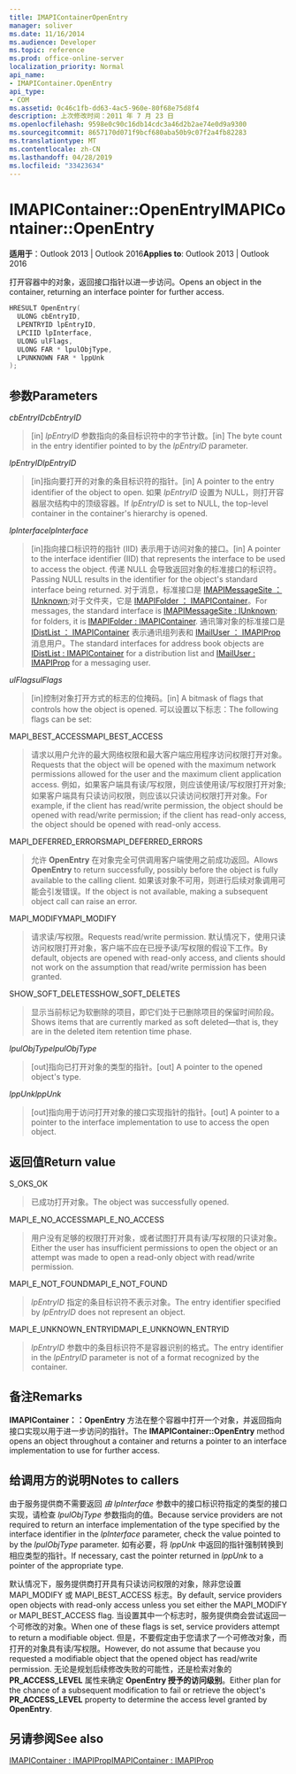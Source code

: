 ```yaml
---
title: IMAPIContainerOpenEntry
manager: soliver
ms.date: 11/16/2014
ms.audience: Developer
ms.topic: reference
ms.prod: office-online-server
localization_priority: Normal
api_name:
- IMAPIContainer.OpenEntry
api_type:
- COM
ms.assetid: 0c46c1fb-dd63-4ac5-960e-80f68e75d8f4
description: 上次修改时间：2011 年 7 月 23 日
ms.openlocfilehash: 9598e0c90c16db14cdc3a46d2b2ae74e0d9a9300
ms.sourcegitcommit: 8657170d071f9bcf680aba50b9c07f2a4fb82283
ms.translationtype: MT
ms.contentlocale: zh-CN
ms.lasthandoff: 04/28/2019
ms.locfileid: "33423634"
---
```

# <a name="imapicontaineropenentry"></a><span data-ttu-id="c59a7-103">IMAPIContainer::OpenEntry</span><span class="sxs-lookup"><span data-stu-id="c59a7-103">IMAPIContainer::OpenEntry</span></span>

  
  
<span data-ttu-id="c59a7-104">**适用于**：Outlook 2013 | Outlook 2016</span><span class="sxs-lookup"><span data-stu-id="c59a7-104">**Applies to**: Outlook 2013 | Outlook 2016</span></span> 
  
<span data-ttu-id="c59a7-105">打开容器中的对象，返回接口指针以进一步访问。</span><span class="sxs-lookup"><span data-stu-id="c59a7-105">Opens an object in the container, returning an interface pointer for further access.</span></span>
  
```cpp
HRESULT OpenEntry(
  ULONG cbEntryID,
  LPENTRYID lpEntryID,
  LPCIID lpInterface,
  ULONG ulFlags,
  ULONG FAR * lpulObjType,
  LPUNKNOWN FAR * lppUnk
);
```

## <a name="parameters"></a><span data-ttu-id="c59a7-106">参数</span><span class="sxs-lookup"><span data-stu-id="c59a7-106">Parameters</span></span>

 <span data-ttu-id="c59a7-107">_cbEntryID_</span><span class="sxs-lookup"><span data-stu-id="c59a7-107">_cbEntryID_</span></span>
  
> <span data-ttu-id="c59a7-108">[in]  _lpEntryID_ 参数指向的条目标识符中的字节计数。</span><span class="sxs-lookup"><span data-stu-id="c59a7-108">[in] The byte count in the entry identifier pointed to by the  _lpEntryID_ parameter.</span></span> 
    
 <span data-ttu-id="c59a7-109">_lpEntryID_</span><span class="sxs-lookup"><span data-stu-id="c59a7-109">_lpEntryID_</span></span>
  
> <span data-ttu-id="c59a7-110">[in]指向要打开的对象的条目标识符的指针。</span><span class="sxs-lookup"><span data-stu-id="c59a7-110">[in] A pointer to the entry identifier of the object to open.</span></span> <span data-ttu-id="c59a7-111">如果  _lpEntryID_ 设置为 NULL，则打开容器层次结构中的顶级容器。</span><span class="sxs-lookup"><span data-stu-id="c59a7-111">If  _lpEntryID_ is set to NULL, the top-level container in the container's hierarchy is opened.</span></span> 
    
 <span data-ttu-id="c59a7-112">_lpInterface_</span><span class="sxs-lookup"><span data-stu-id="c59a7-112">_lpInterface_</span></span>
  
> <span data-ttu-id="c59a7-113">[in]指向接口标识符的指针 (IID) 表示用于访问对象的接口。</span><span class="sxs-lookup"><span data-stu-id="c59a7-113">[in] A pointer to the interface identifier (IID) that represents the interface to be used to access the object.</span></span> <span data-ttu-id="c59a7-114">传递 NULL 会导致返回对象的标准接口的标识符。</span><span class="sxs-lookup"><span data-stu-id="c59a7-114">Passing NULL results in the identifier for the object's standard interface being returned.</span></span> <span data-ttu-id="c59a7-115">对于消息，标准接口是 [IMAPIMessageSite ： IUnknown](imapimessagesiteiunknown.md);对于文件夹，它是 [IMAPIFolder ： IMAPIContainer](imapifolderimapicontainer.md)。</span><span class="sxs-lookup"><span data-stu-id="c59a7-115">For messages, the standard interface is [IMAPIMessageSite : IUnknown](imapimessagesiteiunknown.md); for folders, it is [IMAPIFolder : IMAPIContainer](imapifolderimapicontainer.md).</span></span> <span data-ttu-id="c59a7-116">通讯簿对象的标准接口是 [IDistList ： IMAPIContainer](idistlistimapicontainer.md) 表示通讯组列表和 [IMailUser ： IMAPIProp](imailuserimapiprop.md) 消息用户。</span><span class="sxs-lookup"><span data-stu-id="c59a7-116">The standard interfaces for address book objects are [IDistList : IMAPIContainer](idistlistimapicontainer.md) for a distribution list and [IMailUser : IMAPIProp](imailuserimapiprop.md) for a messaging user.</span></span> 
    
 <span data-ttu-id="c59a7-117">_ulFlags_</span><span class="sxs-lookup"><span data-stu-id="c59a7-117">_ulFlags_</span></span>
  
> <span data-ttu-id="c59a7-118">[in]控制对象打开方式的标志的位掩码。</span><span class="sxs-lookup"><span data-stu-id="c59a7-118">[in] A bitmask of flags that controls how the object is opened.</span></span> <span data-ttu-id="c59a7-119">可以设置以下标志：</span><span class="sxs-lookup"><span data-stu-id="c59a7-119">The following flags can be set:</span></span>
    
<span data-ttu-id="c59a7-120">MAPI_BEST_ACCESS</span><span class="sxs-lookup"><span data-stu-id="c59a7-120">MAPI_BEST_ACCESS</span></span> 
  
> <span data-ttu-id="c59a7-121">请求以用户允许的最大网络权限和最大客户端应用程序访问权限打开对象。</span><span class="sxs-lookup"><span data-stu-id="c59a7-121">Requests that the object will be opened with the maximum network permissions allowed for the user and the maximum client application access.</span></span> <span data-ttu-id="c59a7-122">例如，如果客户端具有读/写权限，则应该使用读/写权限打开对象;如果客户端具有只读访问权限，则应该以只读访问权限打开对象。</span><span class="sxs-lookup"><span data-stu-id="c59a7-122">For example, if the client has read/write permission, the object should be opened with read/write permission; if the client has read-only access, the object should be opened with read-only access.</span></span> 
    
<span data-ttu-id="c59a7-123">MAPI_DEFERRED_ERRORS</span><span class="sxs-lookup"><span data-stu-id="c59a7-123">MAPI_DEFERRED_ERRORS</span></span> 
  
> <span data-ttu-id="c59a7-124">允许 **OpenEntry** 在对象完全可供调用客户端使用之前成功返回。</span><span class="sxs-lookup"><span data-stu-id="c59a7-124">Allows **OpenEntry** to return successfully, possibly before the object is fully available to the calling client.</span></span> <span data-ttu-id="c59a7-125">如果该对象不可用，则进行后续对象调用可能会引发错误。</span><span class="sxs-lookup"><span data-stu-id="c59a7-125">If the object is not available, making a subsequent object call can raise an error.</span></span> 
    
<span data-ttu-id="c59a7-126">MAPI_MODIFY</span><span class="sxs-lookup"><span data-stu-id="c59a7-126">MAPI_MODIFY</span></span> 
  
> <span data-ttu-id="c59a7-127">请求读/写权限。</span><span class="sxs-lookup"><span data-stu-id="c59a7-127">Requests read/write permission.</span></span> <span data-ttu-id="c59a7-128">默认情况下，使用只读访问权限打开对象，客户端不应在已授予读/写权限的假设下工作。</span><span class="sxs-lookup"><span data-stu-id="c59a7-128">By default, objects are opened with read-only access, and clients should not work on the assumption that read/write permission has been granted.</span></span> 
    
<span data-ttu-id="c59a7-129">SHOW_SOFT_DELETES</span><span class="sxs-lookup"><span data-stu-id="c59a7-129">SHOW_SOFT_DELETES</span></span>
  
> <span data-ttu-id="c59a7-130">显示当前标记为软删除的项目，即它们处于已删除项目的保留时间阶段。</span><span class="sxs-lookup"><span data-stu-id="c59a7-130">Shows items that are currently marked as soft deleted—that is, they are in the deleted item retention time phase.</span></span>
    
 <span data-ttu-id="c59a7-131">_lpulObjType_</span><span class="sxs-lookup"><span data-stu-id="c59a7-131">_lpulObjType_</span></span>
  
> <span data-ttu-id="c59a7-132">[out]指向已打开对象的类型的指针。</span><span class="sxs-lookup"><span data-stu-id="c59a7-132">[out] A pointer to the opened object's type.</span></span>
    
 <span data-ttu-id="c59a7-133">_lppUnk_</span><span class="sxs-lookup"><span data-stu-id="c59a7-133">_lppUnk_</span></span>
  
> <span data-ttu-id="c59a7-134">[out]指向用于访问打开对象的接口实现指针的指针。</span><span class="sxs-lookup"><span data-stu-id="c59a7-134">[out] A pointer to a pointer to the interface implementation to use to access the open object.</span></span>
    
## <a name="return-value"></a><span data-ttu-id="c59a7-135">返回值</span><span class="sxs-lookup"><span data-stu-id="c59a7-135">Return value</span></span>

<span data-ttu-id="c59a7-136">S_OK</span><span class="sxs-lookup"><span data-stu-id="c59a7-136">S_OK</span></span> 
  
> <span data-ttu-id="c59a7-137">已成功打开对象。</span><span class="sxs-lookup"><span data-stu-id="c59a7-137">The object was successfully opened.</span></span>
    
<span data-ttu-id="c59a7-138">MAPI_E_NO_ACCESS</span><span class="sxs-lookup"><span data-stu-id="c59a7-138">MAPI_E_NO_ACCESS</span></span> 
  
> <span data-ttu-id="c59a7-139">用户没有足够的权限打开对象，或者试图打开具有读/写权限的只读对象。</span><span class="sxs-lookup"><span data-stu-id="c59a7-139">Either the user has insufficient permissions to open the object or an attempt was made to open a read-only object with read/write permission.</span></span>
    
<span data-ttu-id="c59a7-140">MAPI_E_NOT_FOUND</span><span class="sxs-lookup"><span data-stu-id="c59a7-140">MAPI_E_NOT_FOUND</span></span> 
  
> <span data-ttu-id="c59a7-141">_lpEntryID_ 指定的条目标识符不表示对象。</span><span class="sxs-lookup"><span data-stu-id="c59a7-141">The entry identifier specified by  _lpEntryID_ does not represent an object.</span></span> 
    
<span data-ttu-id="c59a7-142">MAPI_E_UNKNOWN_ENTRYID</span><span class="sxs-lookup"><span data-stu-id="c59a7-142">MAPI_E_UNKNOWN_ENTRYID</span></span> 
  
> <span data-ttu-id="c59a7-143">_lpEntryID_ 参数中的条目标识符不是容器识别的格式。</span><span class="sxs-lookup"><span data-stu-id="c59a7-143">The entry identifier in the  _lpEntryID_ parameter is not of a format recognized by the container.</span></span> 
    
## <a name="remarks"></a><span data-ttu-id="c59a7-144">备注</span><span class="sxs-lookup"><span data-stu-id="c59a7-144">Remarks</span></span>

<span data-ttu-id="c59a7-145">**IMAPIContainer：：OpenEntry** 方法在整个容器中打开一个对象，并返回指向接口实现以用于进一步访问的指针。</span><span class="sxs-lookup"><span data-stu-id="c59a7-145">The **IMAPIContainer::OpenEntry** method opens an object throughout a container and returns a pointer to an interface implementation to use for further access.</span></span> 
  
## <a name="notes-to-callers"></a><span data-ttu-id="c59a7-146">给调用方的说明</span><span class="sxs-lookup"><span data-stu-id="c59a7-146">Notes to callers</span></span>

<span data-ttu-id="c59a7-147">由于服务提供商不需要返回  _由 lpInterface_ 参数中的接口标识符指定的类型的接口实现，请检查  _lpulObjType_ 参数指向的值。</span><span class="sxs-lookup"><span data-stu-id="c59a7-147">Because service providers are not required to return an interface implementation of the type specified by the interface identifier in the  _lpInterface_ parameter, check the value pointed to by the  _lpulObjType_ parameter.</span></span> <span data-ttu-id="c59a7-148">如有必要，将  _lppUnk_ 中返回的指针强制转换到相应类型的指针。</span><span class="sxs-lookup"><span data-stu-id="c59a7-148">If necessary, cast the pointer returned in  _lppUnk_ to a pointer of the appropriate type.</span></span> 
  
<span data-ttu-id="c59a7-149">默认情况下，服务提供商打开具有只读访问权限的对象，除非您设置 MAPI_MODIFY 或 MAPI_BEST_ACCESS 标志。</span><span class="sxs-lookup"><span data-stu-id="c59a7-149">By default, service providers open objects with read-only access unless you set either the MAPI_MODIFY or MAPI_BEST_ACCESS flag.</span></span> <span data-ttu-id="c59a7-150">当设置其中一个标志时，服务提供商会尝试返回一个可修改的对象。</span><span class="sxs-lookup"><span data-stu-id="c59a7-150">When one of these flags is set, service providers attempt to return a modifiable object.</span></span> <span data-ttu-id="c59a7-151">但是，不要假定由于您请求了一个可修改对象，而打开的对象具有读/写权限。</span><span class="sxs-lookup"><span data-stu-id="c59a7-151">However, do not assume that because you requested a modifiable object that the opened object has read/write permission.</span></span> <span data-ttu-id="c59a7-152">无论是规划后续修改失败的可能性，还是检索对象的 **PR_ACCESS_LEVEL** 属性来确定 **OpenEntry 授予的访问级别**。</span><span class="sxs-lookup"><span data-stu-id="c59a7-152">Either plan for the chance of a subsequent modification to fail or retrieve the object's **PR_ACCESS_LEVEL** property to determine the access level granted by **OpenEntry**.</span></span>
  
## <a name="see-also"></a><span data-ttu-id="c59a7-153">另请参阅</span><span class="sxs-lookup"><span data-stu-id="c59a7-153">See also</span></span>



[<span data-ttu-id="c59a7-154">IMAPIContainer : IMAPIProp</span><span class="sxs-lookup"><span data-stu-id="c59a7-154">IMAPIContainer : IMAPIProp</span></span>](imapicontainerimapiprop.md)

